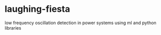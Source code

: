 # laughing-fiesta
low frequency  oscillation detection in power systems using ml and python libraries
